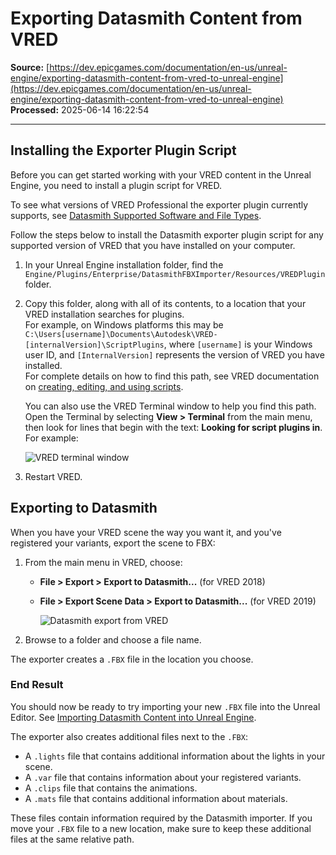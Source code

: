 # Exporting Datasmith Content from VRED

**Source:** [https://dev.epicgames.com/documentation/en-us/unreal-engine/exporting-datasmith-content-from-vred-to-unreal-engine](https://dev.epicgames.com/documentation/en-us/unreal-engine/exporting-datasmith-content-from-vred-to-unreal-engine)  
**Processed:** 2025-06-14 16:22:54

---

## Installing the Exporter Plugin Script

Before you can get started working with your VRED content in the Unreal Engine, you need to install a plugin script for VRED.

To see what versions of VRED Professional the exporter plugin currently supports, see [Datasmith Supported Software and File Types](/documentation/en-us/unreal-engine/datasmith-supported-software-and-file-types).

Follow the steps below to install the Datasmith exporter plugin script for any supported version of VRED that you have installed on your computer.

1.  In your Unreal Engine installation folder, find the `Engine/Plugins/Enterprise/DatasmithFBXImporter/Resources/VREDPlugin` folder.
    
2.  Copy this folder, along with all of its contents, to a location that your VRED installation searches for plugins.  
    For example, on Windows platforms this may be `C:\Users[username]\Documents\Autodesk\VRED-[internalVersion]\ScriptPlugins`, where `[username]` is your Windows user ID, and `[InternalVersion]` represents the version of VRED you have installed.  
    For complete details on how to find this path, see VRED documentation on [creating, editing, and using scripts](http://help.autodesk.com/view/VREDPRODUCTS/2018/ENU/?guid=GUID-C085B3DC-A66C-48EB-8FE4-43E4383AC46E).
    
    You can also use the VRED Terminal window to help you find this path. Open the Terminal by selecting **View > Terminal** from the main menu, then look for lines that begin with the text: **Looking for script plugins in**. For example:
    
    ![VRED terminal window](https://d1iv7db44yhgxn.cloudfront.net/documentation/images/2986cc29-0998-4ac1-b410-de3f1807adc8/vred-terminal.png)
3.  Restart VRED.
    

## Exporting to Datasmith

When you have your VRED scene the way you want it, and you've registered your variants, export the scene to FBX:

1.  From the main menu in VRED, choose:
    -   **File > Export > Export to Datasmith...** (for VRED 2018)
    -   **File > Export Scene Data > Export to Datasmith...** (for VRED 2019)
        
        ![Datasmith export from VRED](https://d1iv7db44yhgxn.cloudfront.net/documentation/images/4d68e072-ed74-4bc1-bbfa-aeaeeaa061bb/datasmith-vred-export.png "Datasmith export from VRED")
2.  Browse to a folder and choose a file name.

The exporter creates a `.FBX` file in the location you choose.

### End Result

You should now be ready to try importing your new `.FBX` file into the Unreal Editor. See [Importing Datasmith Content into Unreal Engine](/documentation/en-us/unreal-engine/importing-datasmith-content-into-unreal-engine).

The exporter also creates additional files next to the `.FBX`:

-   A `.lights` file that contains additional information about the lights in your scene.
-   A `.var` file that contains information about your registered variants.
-   A `.clips` file that contains the animations.
-   A `.mats` file that contains additional information about materials.

These files contain information required by the Datasmith importer. If you move your `.FBX` file to a new location, make sure to keep these additional files at the same relative path.